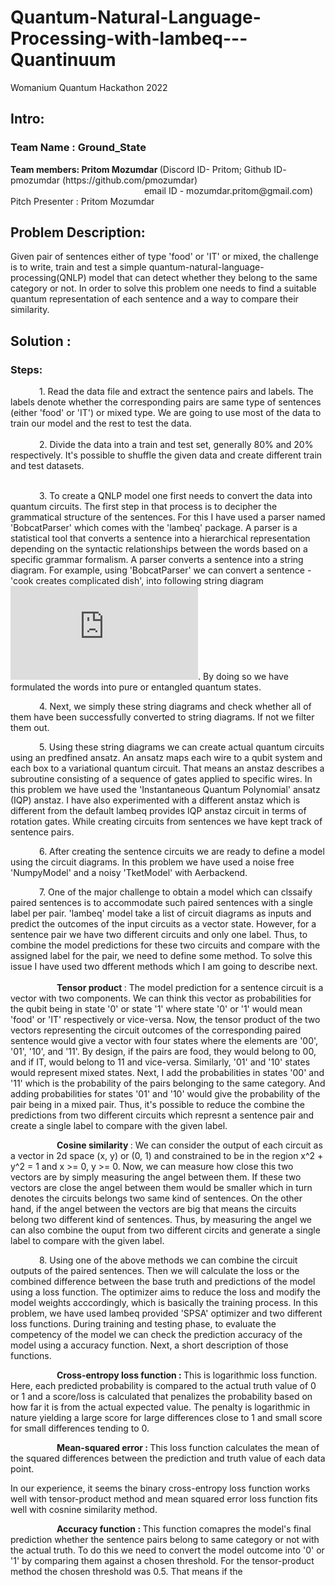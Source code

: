 # Quantum-Natural-Language-Processing-with-lambeq---Quantinuum
Womanium Quantum Hackathon 2022

<h2> Intro: </h2>
<h3>Team Name : Ground_State </h3>
<strong>Team members: Pritom Mozumdar </strong>(Discord ID- Pritom; Github ID- pmozumdar (https://github.com/pmozumdar)<br> 
            &emsp;&emsp;&emsp;&emsp;&emsp;&emsp;&emsp;&emsp;&emsp;&emsp;&emsp;&emsp;&emsp;&emsp;&emsp; email ID - mozumdar.pritom@gmail.com)<br>
 Pitch Presenter : Pritom Mozumdar <br>

<h2> Problem Description:</h2> Given pair of sentences either of type 'food' or 'IT' or mixed, the challenge is to write, train and test a simple quantum-natural-language-processing(QNLP) model that can detect whether they belong to the same category or not. In order to solve this problem
one needs to find a suitable quantum representation of each sentence and a way to compare their similarity. <br>

<h2>Solution :</h2>
<h3>Steps:</h3>
&emsp;&emsp;&emsp; 1. Read the data file and extract the sentence pairs and labels. The labels denote whether the corresponding pairs are same type of sentences (either 'food' or 'IT') or mixed type. We are going to use most of the data to train our model and the rest to test the data. <br/><br />  
&emsp;&emsp;&emsp; 2. Divide the data into a train and test set, generally 80% and 20% respectively. It's possible to shuffle the given data and create different train and test datasets. <br><br>

&emsp;&emsp;&emsp; 3. To create a QNLP model one first needs to convert the data into quantum circuits. The first step in that process is to decipher the grammatical structure of the sentences. For this I have used a parser named 'BobcatParser' which comes with the 'lambeq' package. A parser is a statistical tool that converts a sentence into a hierarchical representation depending on the syntactic relationships between the words based on a specific grammar formalism. A parser converts a sentence into a string diagram. For example, using 'BobcatParser' we can convert a sentence -'cook creates complicated dish', into following string diagram ![plot](https://github.com/pmozumdar/Quantum-Natural-Language-Processing-with-lambeq---Quantinuum/blob/main/sentence_diagram.pdf ). By doing so we have formulated the words into pure or entangled quantum states.<br>

&emsp;&emsp;&emsp; 4. Next, we simply these string diagrams and check whether all of them have been successfully converted to string diagrams. If not we filter them out. <br>

&emsp;&emsp;&emsp; 5. Using these string diagrams we can create actual quantum circuits using an predfined ansatz. An ansatz maps each wire to a qubit system and each box to a variational quantum circuit. That means an anstaz describes a subroutine consisting of a sequence of gates applied to specific wires. In this problem we have used the 'Instantaneous Quantum Polynomial' ansatz (IQP) anstaz. I have also experimented with a different anstaz which is different from the default lambeq provides IQP anstaz circuit in terms of rotation gates. While creating circuits from sentences we have kept track of sentence pairs. <br>

&emsp;&emsp;&emsp; 6. After creating the sentence circuits we are ready to define a model using the circuit diagrams. In this problem we have used a noise free 'NumpyModel' and a noisy 'TketModel' with Aerbackend.  <br>

&emsp;&emsp;&emsp; 7. One of the major challenge to obtain a model which can clssaify paired sentences is to accommodate such paired sentences with a single label per pair. 'lambeq' model take a list of circuit diagrams as inputs and predict the outcomes of the input circuits as a vector state. However, for a sentence pair we have two different circuits and only one label. Thus, to combine the model predictions for these two circuits and compare with the assigned label for the pair, we need to define some method. To solve this issue I have used two dfferent methods which I am going to describe next. <br> <br>
&emsp;&emsp;&emsp;&emsp;&emsp; <strong> Tensor product </strong> :  The model prediction for a sentence circuit is a vector with two components. We can think this vector as probabilities for the qubit being in state '0' or state '1' where state  '0' or '1' would mean 'food' or 'IT' respectively or vice-versa. Now, the tensor product of the two vectors representing the circuit outcomes of the corresponding paired sentence would give a vector with four states where the elements are '00', '01', '10', and '11'. By design, if the pairs are food, they would belong to 00, and if IT, would belong to 11 and vice-versa. Similarly, '01' and '10' states would represent mixed states. Next, I add the probabilities in states '00' and '11' which is the probability of the pairs belonging to the same category. And adding probabilities for states '01' and '10' would give the probability of the pair being in a mixed pair. Thus, it's possible to reduce the combine the predictions from two different circuits which represnt a sentence pair and create a single label to compare with the given label.<br>

&emsp;&emsp;&emsp;&emsp;&emsp; <strong> Cosine similarity </strong> : We can consider the output of each circuit as a vector in 2d space (x, y) or (0, 1)  and constrained to be in the region x^2 + y^2 = 1 and x >= 0, y >= 0. Now, we can measure how close this two vectors are by simply measuring the angel between them. If these two vectors are close the angel between them would be smaller which in turn denotes the circuits belongs two same kind of sentences. On the other hand, if the angel between the vectors are big that means the circuits belong two different kind of sentences. Thus, by measuring the angel we can also combine the ouput from two different circits and generate a single label to compare with the given label. <br>

&emsp;&emsp;&emsp; 8. Using one of the above methods we can combine the circuit outputs of the paired sentences. Then we will calculate the loss or the combined difference between the base truth and predictions of the model using a loss function. The optimizer aims to reduce the loss and modify the model weights acccordingly, which is basically the training process. In this problem, we have used lambeq provided 'SPSA' optimizer and two different loss functions. During training and testing phase, to evaluate the competency of the model we can check the prediction accuracy of the model using a accuracy function. Next, a short description of those functions. <br>

&emsp;&emsp;&emsp;&emsp;&emsp; <strong> Cross-entropy loss function : </strong> This is logarithmic loss function. Here, each predicted probability is compared to the actual truth value of 0 or 1 and a score/loss is calculated that penalizes the probability based on how far it is from the actual expected value. The penalty is logarithmic in nature yielding a large score for large differences close to 1 and small score for small differences tending to 0. <br>

&emsp;&emsp;&emsp;&emsp;&emsp; <strong> Mean-squared error : </strong> This loss function calculates the mean of the squared differences between the prediction and truth value of each data point. <br>

In our experience, it seems the binary cross-entropy loss function works well with tensor-product method and mean squared error loss function fits well with cosnine similarity method. <br> 

&emsp;&emsp;&emsp;&emsp;&emsp; <strong> Accuracy function : </strong> This function comapres the model's final prediction whether the sentence pairs belong to same category or not with the actual truth. To do this we need to convert the model outcome into '0' or '1' by comparing them against a chosen threshold. For the tensor-product method the chosen threshold was 0.5. That means if the 
